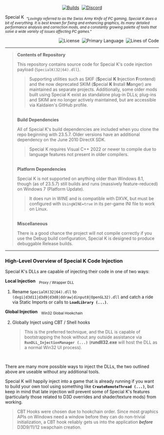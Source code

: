 <p align="center">
<a href="https://github.com/SpecialKO/SpecialK/actions/workflows/build-windows.yml"><img src="https://github.com/SpecialKO/SpecialK/actions/workflows/build-windows.yml/badge.svg" alt="Builds"></a>&nbsp;
<a href="https://discord.gg/SpecialK"><img alt="Discord" src="https://img.shields.io/discord/778539700981071872?logo=discord&label=Discord"></a>
</p>

Special K&nbsp;&nbsp;<sub>*"Lovingly referred to as the Swiss Army Knife of PC gaming, Special K does a bit of everything. It is best known for fixing and enhancing graphics, its many detailed performance analysis and correction mods, and a constantly growing palette of tools that solve a wide variety of issues affecting PC games."*</sub>

<p align="right"><img src="https://img.shields.io/github/license/SpecialKO/SpecialK" alt="License">
&nbsp;<img src="https://img.shields.io/github/languages/top/SpecialKO/SpecialK" alt="Primary Language">
&nbsp;<img src="https://img.shields.io/tokei/lines/github/SpecialKO/SpecialK" alt="Lines of Code"></p>

<hr>

>**Contents of Repository**
>
>This repository contains source code for Special K's code injection payload (`SpecialK(32|64).dll`).
>>Supporting utilities such as SKIF (**S**pecial **K** **I**njection **F**rontend) and the now deprecated SKIM (**S**pecial **K** **I**nstall **M**anger) are maintained as separate projects. Additionally, some older mods built using Special K exist as standalone plug-in DLLs; plug-ins and SKIM are no longer actively maintained, but are accessible via Kaldaien's GitHub profile.
>
><br>**Build Dependencies**
>
> All of Special K's build dependencies are included when you clone the repo beginning with 23.5.7. Older versions have an additional dependency on the June 2010 DirectX SDK.
> 
>> Special K requires Visual C++ 2022 or newer to compile due to language features not present in older compilers.
>
><br>**Platform Dependencies**
>
> Special K is not supported on anything older than Windows 8.1, though (as of 23.5.7) still builds and runs (massively feature-reduced) on Windows 7 (Platform Update).
> > It does run in WINE and is compatible with DXVK, but must be configured with `UsingWINE=true` in its per-game INI file to work on Linux.<br>
>
><br>**Miscellaneous**
>
>There is a good chance the project will not compile correctly if you use the Debug build configuration, Special K is designed to produce debuggable Release builds.
<hr>

### High-Level Overview of Special K Code Injection

Special K's DLLs are capable of injecting their code in one of two ways:

**Local Injection**&nbsp;&nbsp;&nbsp;<sub>Proxy / Wrapper DLL</sub>
1. Rename `SpecialK(32|64).dll` to `(dxgi|d3d11|d3d9|d3d8|ddraw|dinput8|OpenGL32).dll` and catch a ride via Static Imports or calls to **`LoadLibrary (...)`**.

**Global Injection**&nbsp;&nbsp;&nbsp;<sub>Win32 Global Hookchain</sub>

2. Globally Inject using CBT / Shell hooks
	>This is the preferred technique, and the DLL is capable of bootstrapping the hook without any outside assistance via **`RunDLL_InjectionManager (...)`** (**rundll32.exe** will host the DLL as a normal Win32 UI process).
	
<br>

There are many more possible ways to inject the DLLs, the two outlined above are useable without any additional tools.

Special K will happily inject into a game that is already running if you want to build your own tool using something like **`CreateRemoteThread (...)`**, but keep in mind that late injection will prevent some of Special K's features (particularly those related to D3D overrides and shader/texture mods) from working.

> CBT Hooks were chosen due to hookchain order. Since most graphics APIs on Windows need a window before they can do non-trivial initialization, a CBT hook reliably gets us into the application ***before*** D3D9/11/12 swapchain creation.
